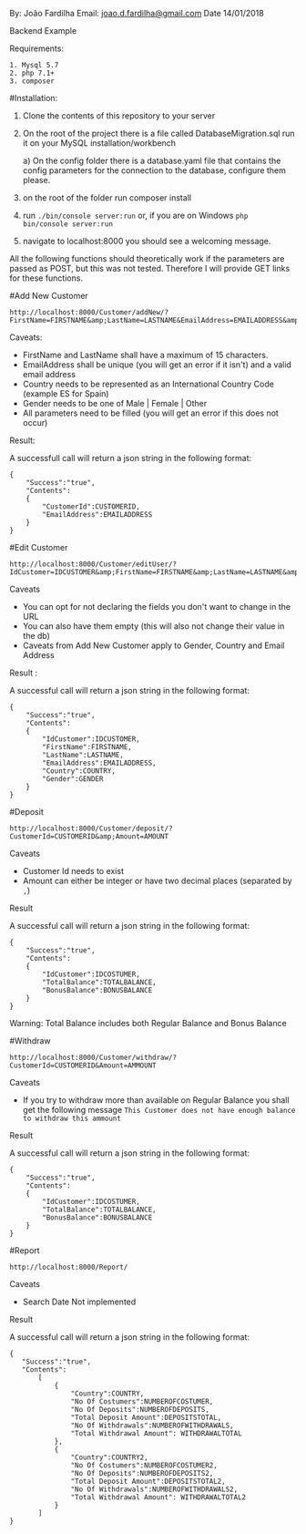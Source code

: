 By: João Fardilha
Email: joao.d.fardilha@gmail.com
Date 14/01/2018

Backend Example

Requirements: 
    
    1. Mysql 5.7
    2. php 7.1+
    3. composer

#Installation:

1. Clone the contents of this repository to your server
2. On the root of the project there is a file called DatabaseMigration.sql run it on your MySQL installation/workbench
    
    a) On the config folder there is a database.yaml file that contains the config parameters for the connection to the database, configure them please.
    
3. on the root of the folder run composer install
4. run `./bin/console server:run` or, if you are on Windows `php bin/console server:run`
5. navigate to localhost:8000 you should see a welcoming message.

All the following functions should theoretically work if the parameters are passed as POST, but this was not tested.
Therefore I will provide GET links for these functions.

#Add New Customer

```
http://localhost:8000/Customer/addNew/?FirstName=FIRSTNAME&amp;LastName=LASTNAME&EmailAddress=EMAILADDRESS&amp;Country=COUNTRY&amp;Gender=GENDER
```
Caveats:

* FirstName and LastName shall have a maximum of 15 characters.
* EmailAddress shall be unique (you will get an error if it isn't) and a valid email address
* Country needs to be represented as an International Country Code (example ES for Spain)
* Gender needs to be one of Male | Female | Other 
* All parameters need to be filled (you will get an error if this does not occur)


Result:

A successfull call will return a json string in the following format:
```
{
    "Success":"true",
    "Contents":
    {
        "CustomerId":CUSTOMERID,
        "EmailAddress":EMAILADDRESS
    }
}
```

 

#Edit Customer

```
http://localhost:8000/Customer/editUser/?IdCustomer=IDCUSTOMER&amp;FirstName=FIRSTNAME&amp;LastName=LASTNAME&amp;EmailAddress=EMAILADDRESS&amp;Gender=GENDER&amp;Country=COUNTRY
```
Caveats
* You can opt for not declaring the fields you don't want to change in the URL
* You can also have them empty (this will also not change their value in the db)
* Caveats from Add New Customer apply to Gender, Country and Email Address

Result :

A successful call will return a json string in the following format:
```
{
    "Success":"true",
    "Contents":
    {
        "IdCustomer":IDCUSTOMER,
        "FirstName":FIRSTNAME,
        "LastName":LASTNAME,
        "EmailAddress":EMAILADDRESS,
        "Country":COUNTRY,
        "Gender":GENDER
    }
}
```

#Deposit

```http://localhost:8000/Customer/deposit/?CustomerId=CUSTOMERID&amp;Amount=AMOUNT```

Caveats
* Customer Id needs to exist
* Amount can either be integer or have two decimal places (separated by `,`)

Result

A successful call will return a json string in the following format:
```
{
    "Success":"true",
    "Contents":
    {
        "IdCustomer":IDCOSTUMER,
        "TotalBalance":TOTALBALANCE,
        "BonusBalance":BONUSBALANCE
    }
}
```
Warning: Total Balance includes both Regular Balance and Bonus Balance

#Withdraw

```http://localhost:8000/Customer/withdraw/?CustomerId=CUSTOMERID&Amount=AMMOUNT```

Caveats 
* If you try to withdraw more than available on Regular Balance you shall get the following message 
`This Customer does not have enough balance to withdraw this ammount`

Result

A successful call will return a json string in the following format:
```
{
    "Success":"true",
    "Contents":
    {
        "IdCustomer":IDCOSTUMER,
        "TotalBalance":TOTALBALANCE,
        "BonusBalance":BONUSBALANCE
    }
}
```

 #Report
 
 ```http://localhost:8000/Report/```
 
 Caveats
 * Search Date Not implemented
 
 Result
 
 A successful call will return a json string in the following format:
 
 ```
 {
    "Success":"true",
    "Contents":
        [
            {
                "Country":COUNTRY,
                "No Of Costumers":NUMBEROFCOSTUMER,
                "No Of Deposits":NUMBEROFDEPOSITS,
                "Total Deposit Amount":DEPOSITSTOTAL,
                "No Of Withdrawals":NUMBEROFWITHDRAWALS,
                "Total Withdrawal Amount": WITHDRAWALTOTAL
            },
            {
                "Country":COUNTRY2,
                "No Of Costumers":NUMBEROFCOSTUMER2,
                "No Of Deposits":NUMBEROFDEPOSITS2,
                "Total Deposit Amount":DEPOSITSTOTAL2,
                "No Of Withdrawals":NUMBEROFWITHDRAWALS2,
                "Total Withdrawal Amount": WITHDRAWALTOTAL2
            }
        ]
}
```